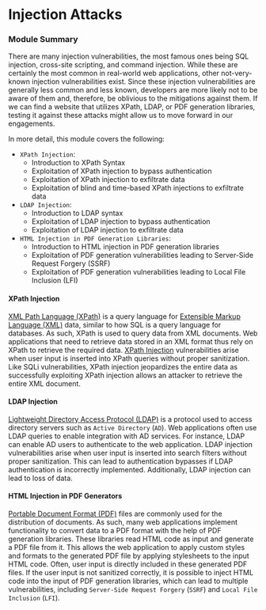 # Injection Attacks

### Module Summary

There are many injection vulnerabilities, the most famous ones being  SQL injection, cross-site scripting, and command injection. While these  are certainly the most common in real-world web applications, other  not-very-known injection vulnerabilities exist. Since these injection  vulnerabilities are generally less common and less known, developers are more likely not to be aware of them and, therefore, be oblivious to the mitigations against them. If we can find a website that utilizes XPath, LDAP, or PDF generation libraries, testing it against these attacks  might allow us to move forward in our engagements.

In more detail, this module covers the following:

- `XPath Injection`:
  - Introduction to XPath Syntax
  - Exploitation of XPath injection to bypass authentication
  - Exploitation of XPath injection to exfiltrate data
  - Exploitation of blind and time-based XPath injections to exfiltrate data
- `LDAP Injection`:
  - Introduction to LDAP syntax
  - Exploitation of LDAP injection to bypass authentication
  - Exploitation of LDAP injection to exfiltrate data
- `HTML Injection in PDF Generation Libraries`:
  - Introduction to HTML injection in PDF generation libraries
  - Exploitation of PDF generation vulnerabilities leading to Server-Side Request Forgery (SSRF)
  - Exploitation of PDF generation vulnerabilities leading to Local File Inclusion (LFI)

#### XPath Injection

[XML Path Language (XPath)](https://www.w3.org/TR/xpath-3/) is a query language for [Extensible Markup Language (XML)](https://datatracker.ietf.org/doc/html/rfc5364) data, similar to how SQL is a query language for databases. As such,  XPath is used to query data from XML documents. Web applications that  need to retrieve data stored in an XML format thus rely on XPath to  retrieve the required data. [XPath Injection](https://owasp.org/www-community/attacks/XPATH_Injection) vulnerabilities arise when user input is inserted into XPath queries  without proper sanitization. Like SQLi vulnerabilities, XPath injection  jeopardizes the entire data as successfully exploiting XPath injection  allows an attacker to retrieve the entire XML document.

#### LDAP Injection

[Lightweight Directory Access Protocol (LDAP)](https://www.rfc-editor.org/rfc/rfc4511) is a protocol used to access directory servers such as `Active Directory` (`AD`). Web applications often use LDAP queries to enable integration with AD  services. For instance, LDAP can enable AD users to authenticate to the  web application. LDAP injection vulnerabilities arise when user input is inserted into search filters without proper sanitization. This can lead to authentication bypasses if LDAP authentication is incorrectly  implemented. Additionally, LDAP injection can lead to loss of data.

#### HTML Injection in PDF Generators

[Portable Document Format (PDF)](https://www.pdfa.org/resource/iso-32000-pdf/) files are commonly used for the distribution of documents. As such,  many web applications implement functionality to convert data to a PDF  format with the help of PDF generation libraries. These libraries read  HTML code as input and generate a PDF file from it. This allows the web  application to apply custom styles and formats to the generated PDF file by applying stylesheets to the input HTML code. Often, user input is  directly included in these generated PDF files. If the user input is not sanitized correctly, it is possible to inject HTML code into the input  of PDF generation libraries, which can lead to multiple vulnerabilities, including `Server-Side Request Forgery` (`SSRF`) and `Local File Inclusion` (`LFI`).